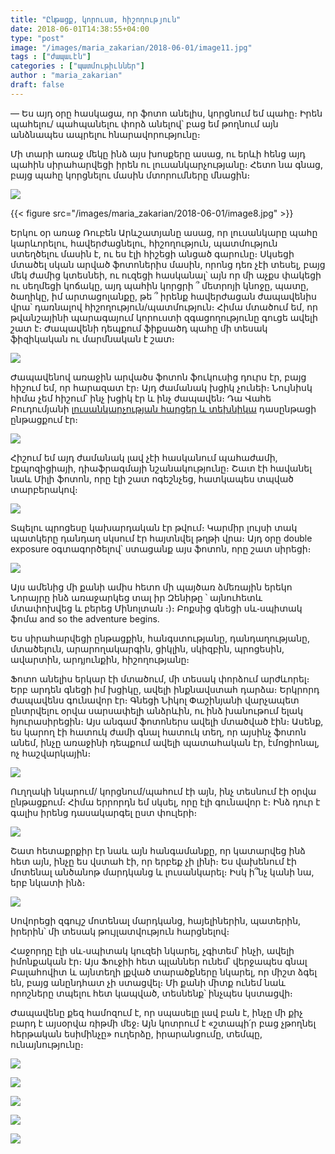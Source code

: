 ```yaml
---
title: "Ընթացք, կորուստ, հիշողություն"
date: 2018-06-01T14:38:55+04:00
type: "post"
image: "/images/maria_zakarian/2018-06-01/image11.jpg"
tags : ["ժապաւէն"]
categories : ["պատմութիւններ"]
author : "maria_zakarian"
draft: false
--- 
```


— Ես այդ օրը հասկացա, որ ֆոտո անելիս, կորցնում եմ պահը։ Իրեն պահելու/ պահպանելու փորձ անելով՝ բաց եմ թողնում այն անձնապես ապրելու հնարավորությունը։

Մի տարի առաջ մեկը ինձ այս խոսքերը ասաց, ու երևի հենց այդ պահին սիրահարվեցի իրեն ու լուսանկարչությանը։ Հետո նա գնաց, բայց պահը կորցնելու մասին մտորումները մնացին։ 

![](/images/maria_zakarian/2018-06-01/image8.jpg)

{{< figure src="/images/maria_zakarian/2018-06-01/image8.jpg" >}}

Երկու օր առաջ Ռուբեն Արևշատյանը ասաց, որ լուսանկարը պահը կարևորելու, հավերժացնելու, հիշողություն, պատմություն ստեղծելու մասին է, ու ես էլի հիշեցի անցած գարունը։ Սկսեցի մտածել սկան արված ֆոտոներիս մասին, որոնց դեռ չէի տեսել, բայց մեկ ժամից կտեսնեի, ու ուզեցի հասկանալ՝ այն որ մի աչքս փակեցի ու սեղմեցի կոճակը, այդ պահին կորցրի ՞ մետրոյի կնոջը, պատը, ծաղիկը, իմ արտացոլանքը, թե ՞ իրենք հավերժացան ժապավենիս վրա՝ դառնալով հիշողություն/պատմություն։ Հիմա մտածում եմ, որ թվանշայինի պարագայում կորուստի զգացողությունը գուցե ավելի շատ է։ Ժապավենի դեպքում ֆիքսածդ պահը մի տեսակ ֆիզիկական ու մարմնական է շատ։


![](/images/maria_zakarian/2018-06-01/image7.jpg)

Ժապավենով առաջին արվածս ֆոտոն ֆուկուսից դուրս էր, բայց հիշում եմ, որ հարազատ էր։ Այդ ժամանակ խցիկ չունեի։ Նույնիսկ հիմա չեմ հիշում՝ ինչ խցիկ էր և ինչ ժապավեն։ Դա Վահե Բուդումյանի [լուսանկարչության հարցեր և տեխնիկա](https։//www.google.com/url?q=https։//www.facebook.com/pg/focus.org.am/photos/?tab%3Dalbum%26album_id%3D768641329815871&sa=D&ust=1527848605309000) դասընթացի ընթացքում էր։


![](/images/maria_zakarian/2018-06-01/image10.jpg)

Հիշում եմ այդ ժամանակ լավ չէի հասկանում պահաժամի, էքպոզիցիայի, դիաֆրագմայի նշանակությունը։ Շատ էի հավանել նաև Միլի ֆոտոն, որը էլի շատ ոգեշնչեց, հատկապես տպված տարբերակով։


![](/images/maria_zakarian/2018-06-01/image2.jpg)

Տպելու պրոցեսը կախարդական էր թվում։ Կարմիր լույսի տակ պատկերը դանդաղ սկսում էր հայտնվել թղթի վրա։ Այդ օրը double exposure օգտագործելով՝ ստացանք այս ֆոտոն, որը շատ սիրեցի։


![](/images/maria_zakarian/2018-06-01/image9.jpg)

Այս ամենից մի քանի ամիս հետո մի պայծառ ձմեռային երեկո Նորայրը ինձ առաջարկեց տալ իր Զենիթը ՝ այնուհետև մտափոխվեց և բերեց Մինոլտան ։)։ Բոքսից գնեցի սև֊սպիտակ ֆոմա and so the adventure begins.

Ես սիրահարվեցի ընթացքին, հանգստությանը, դանդաղությանը, մտածելուն, արարողակարգին, ցիկլին, սկիզբին, պրոցեսին, ավարտին, արդյունքին, հիշողությանը։

Ֆոտո անելիս երկար էի մտածում, մի տեսակ փորձում արժևորել։ Երբ արդեն գնեցի իմ խցիկը, ավելի ինքնավստահ դարձա։ Երկրորդ ժապավենս գունավոր էր։ Գնեցի Նիկոլ Փաշինյանի վարչապետ ընտրվելու օրվա սարսափելի անձրևին, ու ինձ խանութում ելակ հյուրասիրեցին։ Այս անգամ ֆոտոներս ավելի մտածված էին։ Ասենք, ես կարող էի հատուկ ժամի գնալ հատուկ տեղ, որ այսինչ ֆոտոն անեմ, ինչը առաջինի դեպքում ավելի պատահական էր, էմոցիոնալ, ոչ հաշվարկային։


![](/images/maria_zakarian/2018-06-01/image5.jpg)

Ուղղակի նկարում/ կորցնում/պահում էի այն, ինչ տեսնում էի օրվա ընթացքում։ Հիմա երրորդն եմ սկսել, որը էլի գունավոր է։ Ինձ դուր է գալիս իրենց դասակարգել ըստ փուլերի։

![](/images/maria_zakarian/2018-06-01/image4.jpg)

Շատ հետաքրքիր էր նաև այն  հանգամանքը, որ կատարվեց ինձ հետ այն, ինչը ես վստահ էի, որ երբեք չի լինի։ Ես վախենում էի մոտենալ անծանոթ մարդկանց և լուսանկարել։ Իսկ ի՞նչ կանի նա, երբ նկատի ինձ։


![](/images/maria_zakarian/2018-06-01/image6.jpg)

Սովորեցի զգույշ մոտենալ մարդկանց, հայելիներին, պատերին, իրերին՝ մի տեսակ թույլատվություն հարցնելով։

Հաջորդը էլի սև֊սպիտակ կուզեի նկարել, չգիտեմ՝ ինչի, ավելի իմոնքական էր։ Այս Ֆուջիի հետ պլաններ ունեմ՝ վերջապես գնալ Բալահովիտ և այնտեղի լքված տարածքները նկարել, որ միշտ ձգել են, բայց անընդհատ չի ստացվել։ Մի քանի միտք ունեմ նաև որոշները տպելու հետ կապված, տեսնենք՝ ինչպես կստացվի։

Ժապավենը քեզ համոզում է, որ սպասելը լավ բան է, ինչը մի քիչ բարդ է այսօրվա ռիթմի մեջ։ Այն կոտրում է «շտապի՛ր բաց չթողնել հերթական եսիմինչը»  ուղերձը, իրարանցումը, տեմպը, ունայնությունը։

![](/images/maria_zakarian/2018-06-01/image3.jpg)

![](/images/maria_zakarian/2018-06-01/imager1.jpg)

![](/images/maria_zakarian/2018-06-01/imager12.jpg)

![](/images/maria_zakarian/2018-06-01/imager13.jpg)

![](/images/maria_zakarian/2018-06-01/imager14.jpg)



